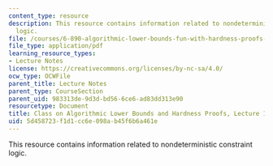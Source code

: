 ```yaml
---
content_type: resource
description: This resource contains information related to nondeterministic constraint
  logic.
file: /courses/6-890-algorithmic-lower-bounds-fun-with-hardness-proofs-fall-2014/5d458723f1d1cc6e098ab45f6b6a461e_MIT6_890F14_L17.pdf
file_type: application/pdf
learning_resource_types:
- Lecture Notes
license: https://creativecommons.org/licenses/by-nc-sa/4.0/
ocw_type: OCWFile
parent_title: Lecture Notes
parent_type: CourseSection
parent_uid: 983313de-9d3d-bd56-6ce6-ad83dd313e90
resourcetype: Document
title: Class on Algorithmic Lower Bounds and Hardness Proofs, Lecture 17 Notes
uid: 5d458723-f1d1-cc6e-098a-b45f6b6a461e
---
```

This resource contains information related to nondeterministic constraint logic.